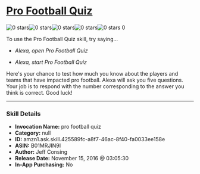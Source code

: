 # [Pro Football Quiz](http://alexa.amazon.com/#skills/amzn1.ask.skill.425589fc-a8f7-46ac-8f40-fa0033ee158e)
![0 stars](../../images/ic_star_border_black_18dp_1x.png)![0 stars](../../images/ic_star_border_black_18dp_1x.png)![0 stars](../../images/ic_star_border_black_18dp_1x.png)![0 stars](../../images/ic_star_border_black_18dp_1x.png)![0 stars](../../images/ic_star_border_black_18dp_1x.png) 0

To use the Pro Football Quiz skill, try saying...

* *Alexa, open Pro Football Quiz*

* *Alexa, start Pro Football Quiz*

Here's your chance to test how much you know about the players and teams that have impacted pro football. Alexa will ask you five questions. Your job is to respond with the number corresponding to the answer you think is correct. Good luck!

***

### Skill Details

* **Invocation Name:** pro football quiz
* **Category:** null
* **ID:** amzn1.ask.skill.425589fc-a8f7-46ac-8f40-fa0033ee158e
* **ASIN:** B01MRJIN9I
* **Author:** Jeff Consing
* **Release Date:** November 15, 2016 @ 03:05:30
* **In-App Purchasing:** No
